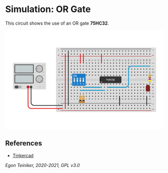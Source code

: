 # Simulation: OR Gate

This circuit shows the use of an OR gate **75HC32**.

![OR Gate](or-gate.png)



## References
* [Tinkercad](https://www.tinkercad.com/things/bsNNxH4XZwC)

*Egon Teiniker, 2020-2021, GPL v3.0* 
